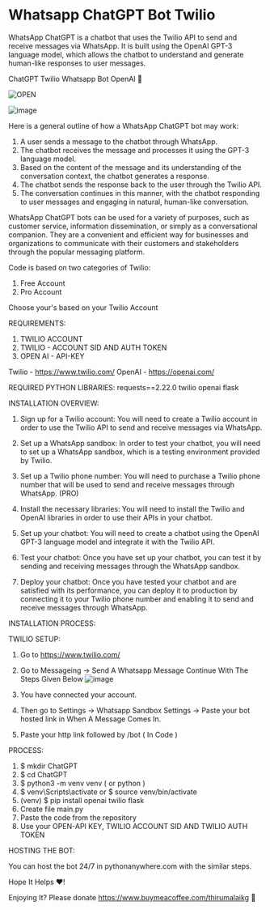 # Whatsapp ChatGPT Bot Twilio

WhatsApp ChatGPT is a chatbot that uses the Twilio API to send and receive messages via WhatsApp. It is built using the OpenAI GPT-3 language model, which allows the chatbot to understand and generate human-like responses to user messages.

ChatGPT Twilio Whatsapp Bot OpenAI 🤖

![OPEN](https://user-images.githubusercontent.com/73980589/210248765-b4f9b0cb-2a76-418d-a55d-373e8937075d.png)


![image](https://user-images.githubusercontent.com/73980589/210487579-a61b1afe-bf56-4514-87a3-9c3f9401bc22.png)

Here is a general outline of how a WhatsApp ChatGPT bot may work:

 1. A user sends a message to the chatbot through WhatsApp.
 2. The chatbot receives the message and processes it using the GPT-3 language model.
 3. Based on the content of the message and its understanding of the conversation context, the chatbot generates a response.
 4. The chatbot sends the response back to the user through the Twilio API.
 5. The conversation continues in this manner, with the chatbot responding to user messages and engaging in natural, human-like conversation.

WhatsApp ChatGPT bots can be used for a variety of purposes, such as customer service, information dissemination, or simply as a conversational companion. They are a convenient and efficient way for businesses and organizations to communicate with their customers and stakeholders through the popular messaging platform.

Code is based on two categories of Twilio:
 1. Free Account
 2. Pro Account
 
Choose your's based on your Twilio Account
 
 
 
REQUIREMENTS:
 1. TWILIO ACCOUNT
 2. TWILIO  - ACCOUNT SID AND AUTH TOKEN
 3. OPEN AI - API-KEY

Twilio - https://www.twilio.com/
OpenAI - https://openai.com/


REQUIRED PYTHON LIBRARIES:
requests==2.22.0
twilio
openai
flask


INSTALLATION OVERVIEW:

 1. Sign up for a Twilio account: You will need to create a Twilio account in order to use the Twilio API to send and receive messages via WhatsApp.

 2. Set up a WhatsApp sandbox: In order to test your chatbot, you will need to set up a WhatsApp sandbox, which is a testing environment provided by Twilio.

 3. Set up a Twilio phone number: You will need to purchase a Twilio phone number that will be used to send and receive messages through WhatsApp.
(PRO)

 4. Install the necessary libraries: You will need to install the Twilio and OpenAI libraries in order to use their APIs in your chatbot.

 5. Set up your chatbot: You will need to create a chatbot using the OpenAI GPT-3 language model and integrate it with the Twilio API.

 6. Test your chatbot: Once you have set up your chatbot, you can test it by sending and receiving messages through the WhatsApp sandbox.

 7. Deploy your chatbot: Once you have tested your chatbot and are satisfied with its performance, you can deploy it to production by connecting it to your Twilio phone number and enabling it to send and receive messages through WhatsApp.
 

INSTALLATION PROCESS:

TWILIO SETUP:
 1. Go to https://www.twilio.com/
 2. Go to Messageing -> Send A Whatsapp Message Continue With The Steps Given Below
 ![image](https://user-images.githubusercontent.com/73980589/210245763-3b014e7a-1329-4556-83fa-6efa29164391.png)
 
 3. You have connected your account.
 4. Then go to Settings -> Whatsapp Sandbox Settings -> Paste your bot hosted link in When A Message Comes In.
 5. Paste your http link followed by /bot ( In Code )
 

PROCESS:

 1. $ mkdir ChatGPT
 2. $ cd ChatGPT
 3. $ python3 -m venv venv ( or python )
 4. $ venv\Scripts\activate
    or
    $ source venv/bin/activate
 5. (venv) $ pip install openai twilio flask
 6. Create file main.py
 7. Paste the code from the repository
 8. Use your OPEN-API KEY, TWILIO ACCOUNT SID AND TWILIO AUTH TOKEN


HOSTING THE BOT:

You can host the bot 24/7 in pythonanywhere.com with the similar steps.

Hope It Helps ❤️!

Enjoying It?
Please donate https://www.buymeacoffee.com/thirumalaikg 💞

